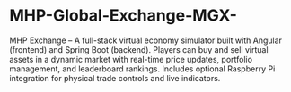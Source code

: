 # MHP-Global-Exchange-MGX-
MHP Exchange – A full-stack virtual economy simulator built with Angular (frontend) and Spring Boot (backend). Players can buy and sell virtual assets in a dynamic market with real-time price updates, portfolio management, and leaderboard rankings. Includes optional Raspberry Pi integration for physical trade controls and live indicators.
